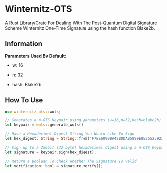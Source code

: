 # Winternitz-OTS

A Rust Library/Crate For Dealing With The Post-Quantum Digital Signature Scheme Winternitz One-Time Signature using the hash function Blake2b.

## Information

**Parameters Used By Default:**

* w: 16

* n: 32

* hash: Blake2b

## How To Use

```rust
use winternitz_ots::wots;

// Generates a W-OTS Keypair using parameters (w=16,n=32,hash=blake2b)
let keypair = wots::generate_wots();

// Have a Hexadecimal Digest String You Would Like To Sign 
let hex_digest: String = String::from("F7EE6090BA42BDDAB5899E8E25525922C3279D8563EEF37A597F13BCADA73DF7");

// Sign up to a 256bit (32 byte) hexadecimal digest using a W-OTS Keypair
let signature = keypair.sign(hex_digest);

// Return a Boolean To Check Whether The Signature Is Valid
let verification: bool = signature.verify();

```
